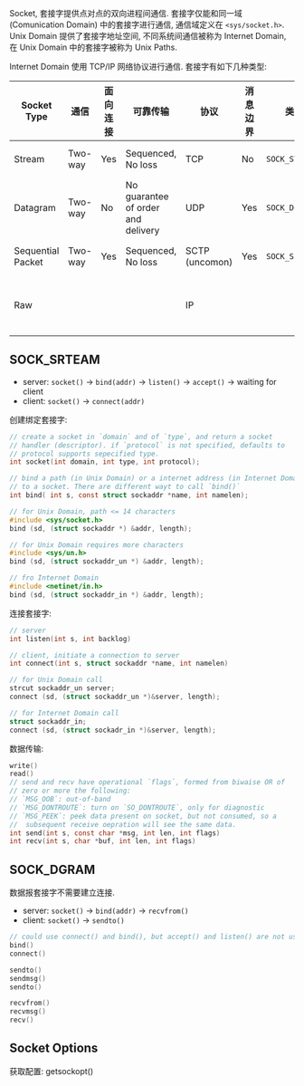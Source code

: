 Socket, 套接字提供点对点的双向进程间通信. 套接字仅能和同一域 (Comunication Domain) 中的套接字进行通信, 通信域定义在 `<sys/socket.h>`. Unix Domain 提供了套接字地址空间, 不同系统间通信被称为 Internet Domain, 在 Unix Domain 中的套接字被称为 Unix Paths. 

Internet Domain 使用 TCP/IP 网络协议进行通信. 套接字有如下几种类型:

| Socket Type       | 通信    | 面向连接 | 可靠传输                           | 协议           | 消息边界 | 类型名           | 长度限制                    |
| ----------------- | ------- | -------- | ---------------------------------- | -------------- | -------- | ---------------- | --------------------------- |
| Stream            | Two-way | Yes      | Sequenced, No loss                 | TCP            | No       | `SOCK_STREAM`    | No, stream-based            |
| Datagram          | Two-way | No       | No guarantee of order and delivery | UDP            | Yes      | `SOCK_DGRAM`     | Yes, limited by packet size |
| Sequential Packet | Two-way | Yes      | Sequenced, No loss                 | SCTP (uncomon) | Yes      | `SOCK_SEQPACKET` | Yes, packet-based           |
| Raw               |         |          |                                    | IP             |          |                  | Yes, limited by packet size |

## SOCK_SRTEAM

- server: `socket()` -> `bind(addr)` -> `listen()` -> `accept()` -> waiting for client
- client: `socket()` -> `connect(addr)` 

创建绑定套接字:
```c
// create a socket in `domain` and of `type`, and return a socket 
// handler (descriptor). if `protocol` is not specified, defaults to 
// protocol supports sepecified type.
int socket(int domain, int type, int protocol);

// bind a path (in Unix Domain) or a internet address (in Internet Domain)
// to a socket. There are different wayt to call `bind()`
int bind( int s, const struct sockaddr *name, int namelen);

// for Unix Domain, path <= 14 characters
#include <sys/socket.h>
bind (sd, (struct sockaddr *) &addr, length);

// for Unix Domain requires more characters
#include <sys/un.h>
bind (sd, (struct sockaddr_un *) &addr, length);

// fro Internet Domain
#include <netinet/in.h>
bind (sd, (struct sockaddr_in *) &addr, length);
```

连接套接字:
```c
// server
int listen(int s, int backlog)

// client, initiate a connection to server
int connect(int s, struct sockaddr *name, int namelen)

// for Unix Domain call
strcut sockaddr_un server;
connect (sd, (struct sockaddr_un *)&server, length);

// for Internet Domain call
struct sockaddr_in;
connect (sd, (struct sockadr_in *)&server, length);
```

数据传输:
```c
write()
read()
// send and recv have operational `flags`, formed from biwaise OR of 
// zero or more the following:
// `MSG_OOB`: out-of-band
// `MSG_DONTROUTE`: turn on `SO_DONTROUTE`, only for diagnostic
// `MSG_PEEK`: peek data present on socket, but not consumed, so a 
//  subsequent receive oepration will see the same data.
int send(int s, const char *msg, int len, int flags)
int recv(int s, char *buf, int len, int flags)
```

## SOCK_DGRAM

数据报套接字不需要建立连接. 

- server: `socket()` -> `bind(addr)` -> `recvfrom()`
- client: `socket()` -> `sendto()`

```c
// could use connect() and bind(), but accept() and listen() are not used
bind()
connect()

sendto()
sendmsg()
sendto()

recvfrom()
recvmsg()
recv()
```

## Socket Options

获取配置: getsockopt() 
